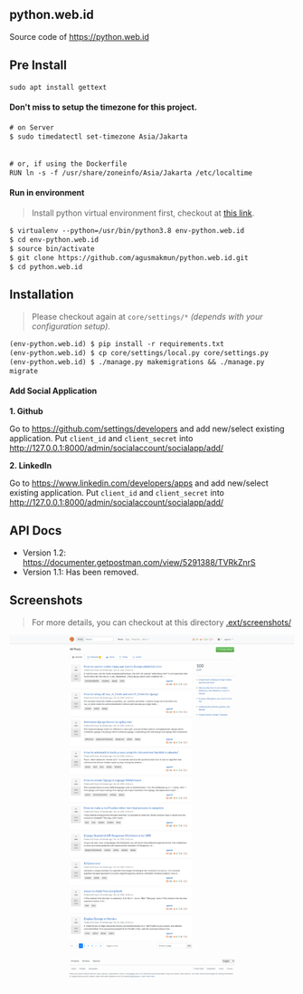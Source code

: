 python.web.id
--------------------

Source code of https://python.web.id

## Pre Install

```
sudo apt install gettext
```

#### Don't miss to setup the timezone for this project.

```
# on Server
$ sudo timedatectl set-timezone Asia/Jakarta


# or, if using the Dockerfile
RUN ln -s -f /usr/share/zoneinfo/Asia/Jakarta /etc/localtime
```


#### Run in environment

> Install python virtual environment first, checkout at [this link](https://www.pythonforbeginners.com/basics/how-to-use-python-virtualenv).

```
$ virtualenv --python=/usr/bin/python3.8 env-python.web.id
$ cd env-python.web.id
$ source bin/activate
$ git clone https://github.com/agusmakmun/python.web.id.git
$ cd python.web.id
```


## Installation

> Please checkout again at `core/settings/*` _(depends with your configuration setup)_.

```
(env-python.web.id) $ pip install -r requirements.txt
(env-python.web.id) $ cp core/settings/local.py core/settings.py
(env-python.web.id) $ ./manage.py makemigrations && ./manage.py migrate
```



#### Add Social Application

**1. Github**

Go to https://github.com/settings/developers and add new/select existing application.
Put `client_id` and `client_secret` into http://127.0.0.1:8000/admin/socialaccount/socialapp/add/


**2. LinkedIn**

Go to https://www.linkedin.com/developers/apps and add new/select existing application.
Put `client_id` and `client_secret` into http://127.0.0.1:8000/admin/socialaccount/socialapp/add/



## API Docs

- Version 1.2: https://documenter.getpostman.com/view/5291388/TVRkZnrS
- Version 1.1: Has been removed.


## Screenshots

> For more details, you can checkout at this directory [.ext/screenshots/](.ext/screenshots/)

![homepage](.ext/screenshots/1.homepage.png)
